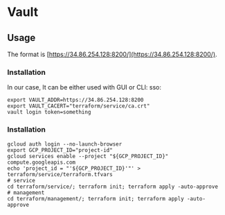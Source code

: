 # Vault

## Usage
The format is [https://34.86.254.128:8200/](https://34.86.254.128:8200/).

### Installation 
In our case, It can be either used with GUI or CLI:
sso:

    export VAULT_ADDR=https://34.86.254.128:8200
    export VAULT_CACERT="terraform/service/ca.crt"
    vault login token=something

### Installation

    gcloud auth login --no-launch-browser
    export GCP_PROJECT_ID="project-id"
    gcloud services enable --project "${GCP_PROJECT_ID}" compute.googleapis.com
    echo 'project_id = "'${GCP_PROJECT_ID}'"' > terraform/service/terraform.tfvars
    # service
    cd terraform/service/; terraform init; terraform apply -auto-approve
    # management
    cd terraform/management/; terraform init; terraform apply -auto-approve

